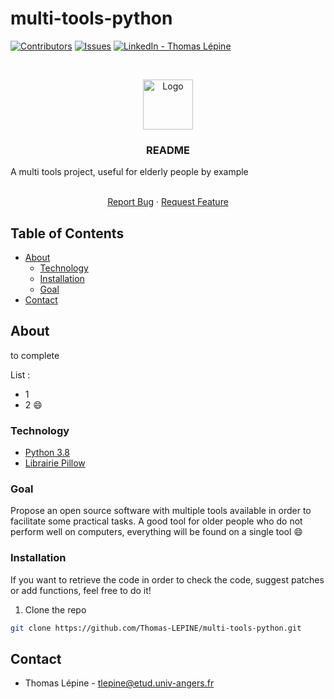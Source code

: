 # multi-tools-python

[![Contributors][contributors-shield]][contributors-url]
[![Issues][issues-shield]][issues-url]
[![LinkedIn - Thomas Lépine][linkedin-shield]][linkedin-url]

<!-- PROJECT LOGO -->
<br />
<p align="center">

  <img src="https://github.com/Thomas-LEPINE/Best-README-Template/blob/master/images/logo.png" alt="Logo" width="80" height="80">

  <h3 align="center">README</h3>
  A multi tools project, useful for elderly people by example

  <p align="center">
    <br />
    <a href="https://github.com/Thomas-LEPINE/multi-tools-python/issues">Report Bug</a>
    ·
    <a href="https://github.com/Thomas-LEPINE/multi-tools-python/issues">Request Feature</a>
  </p>
</p>

<!-- TABLE OF CONTENTS -->
## Table of Contents

* [About](#about)
  * [Technology](#technology)
  * [Installation](#installation)
  * [Goal](#goal)
* [Contact](#contact)



<!-- ABOUT THE PROJECT -->
## About

to complete

List :
* 1
* 2 :smile:


### Technology

* [Python 3.8](https://www.python.org/)
* [Librairie Pillow](https://he-arc.github.io/livre-python/pillow/index.html)

### Goal

Propose an open source software with multiple tools available in order to facilitate some practical tasks. A good tool for older people who do not perform well on computers, everything will be found on a single tool :smile:

### Installation

If you want to retrieve the code in order to check the code, suggest patches or add functions, feel free to do it!
1. Clone the repo
```sh
git clone https://github.com/Thomas-LEPINE/multi-tools-python.git
```


<!-- CONTACT -->
## Contact

* Thomas Lépine - tlepine@etud.univ-angers.fr

<!-- ACKNOWLEDGEMENTS -->
<!-- ## Acknowledgements
* [GitHub Emoji Cheat Sheet](https://www.webpagefx.com/tools/emoji-cheat-sheet)
* [Img Shields](https://shields.io)
* [Choose an Open Source License](https://choosealicense.com)
* [GitHub Pages](https://pages.github.com)
* [Animate.css](https://daneden.github.io/animate.css)
* [Loaders.css](https://connoratherton.com/loaders)
* [Slick Carousel](https://kenwheeler.github.io/slick)
* [Smooth Scroll](https://github.com/cferdinandi/smooth-scroll)
* [Sticky Kit](http://leafo.net/sticky-kit)
* [JVectorMap](http://jvectormap.com)
* [Font Awesome](https://fontawesome.com)
 -->


<!-- MARKDOWN LINKS & IMAGES -->
[contributors-shield]: https://img.shields.io/github/contributors/othneildrew/Best-README-Template.svg?style=flat-square
[contributors-url]: https://github.com/Thomas-LEPINE/multi-tools-python/graphs/contributors
[forks-shield]: https://img.shields.io/github/forks/othneildrew/Best-README-Template.svg?style=flat-square
[forks-url]: https://github.com/Thomas-LEPINE/multi-tools-python/network/members
[issues-shield]: https://img.shields.io/github/issues/othneildrew/Best-README-Template.svg?style=flat-square
[issues-url]: https://github.com/Thomas-LEPINE/multi-tools-python/issues
[linkedin-shield]: https://img.shields.io/badge/-LinkedIn-black.svg?style=flat-square&logo=linkedin&colorB=555
[linkedin-url]: https://www.linkedin.com/in/thomas-l%C3%A9pine/